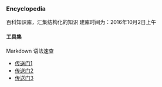 ### Encyclopedia
百科知识库，汇集结构化的知识
建库时间为：2016年10月2日上午

#### 工具集
Markdown 语法速查
+ [传送门1][1]
+ [传送门2][2]
+ [传送门3][3]  

[1]:	http://www.jianshu.com/p/q81RER
[2]:	http://azeril.me/blog/Markdown-Syntax.html
[3]:	https://segmentfault.com/markdown
